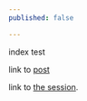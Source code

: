 ```yaml
---
published: false

---
```

index test

link to [post](first-post)

link to [the session](the-session).